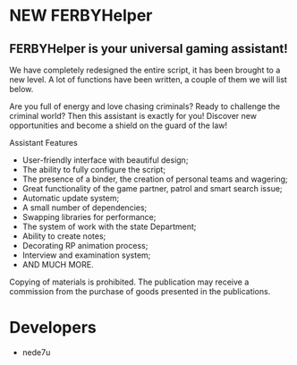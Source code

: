 # NEW FERBYHelper

## FERBYHelper is your universal gaming assistant!

We have completely redesigned the entire script, it has been brought to a new level.
A lot of functions have been written, a couple of them we will list below.

Are you full of energy and love chasing criminals? 
Ready to challenge the criminal world? 
Then this assistant is exactly for you! 
Discover new opportunities and become a shield on the guard of the law!

Assistant Features

- User-friendly interface with beautiful design;
- The ability to fully configure the script;
- The presence of a binder, the creation of personal teams and wagering;
- Great functionality of the game partner, patrol and smart search issue;
- Automatic update system;
- A small number of dependencies;
- Swapping libraries for performance;
- The system of work with the state Department;
- Ability to create notes;
- Decorating RP animation process;
- Interview and examination system;
- AND MUCH MORE.

Copying of materials is prohibited. The publication may receive a commission from the purchase of goods presented in the publications.

# Developers
- nede7u
